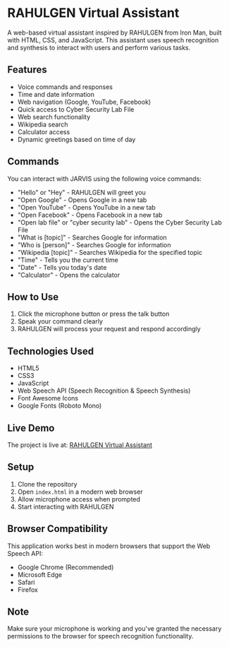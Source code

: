 # RAHULGEN Virtual Assistant

A web-based virtual assistant inspired by RAHULGEN from Iron Man, built with HTML, CSS, and JavaScript. This assistant uses speech recognition and synthesis to interact with users and perform various tasks.

## Features

- Voice commands and responses
- Time and date information
- Web navigation (Google, YouTube, Facebook)
- Quick access to Cyber Security Lab File
- Web search functionality
- Wikipedia search
- Calculator access
- Dynamic greetings based on time of day

## Commands

You can interact with JARVIS using the following voice commands:

- "Hello" or "Hey" - RAHULGEN will greet you
- "Open Google" - Opens Google in a new tab
- "Open YouTube" - Opens YouTube in a new tab
- "Open Facebook" - Opens Facebook in a new tab
- "Open lab file" or "cyber security lab" - Opens the Cyber Security Lab File
- "What is [topic]" - Searches Google for information
- "Who is [person]" - Searches Google for information
- "Wikipedia [topic]" - Searches Wikipedia for the specified topic
- "Time" - Tells you the current time
- "Date" - Tells you today's date
- "Calculator" - Opens the calculator

## How to Use

1. Click the microphone button or press the talk button
2. Speak your command clearly
3. RAHULGEN will process your request and respond accordingly

## Technologies Used

- HTML5
- CSS3
- JavaScript
- Web Speech API (Speech Recognition & Speech Synthesis)
- Font Awesome Icons
- Google Fonts (Roboto Mono)

## Live Demo

The project is live at: [RAHULGEN Virtual Assistant](https://luxury-dango-fea801.netlify.app/)

## Setup

1. Clone the repository
2. Open `index.html` in a modern web browser
3. Allow microphone access when prompted
4. Start interacting with RAHULGEN

## Browser Compatibility

This application works best in modern browsers that support the Web Speech API:
- Google Chrome (Recommended)
- Microsoft Edge
- Safari
- Firefox

## Note

Make sure your microphone is working and you've granted the necessary permissions to the browser for speech recognition functionality.
